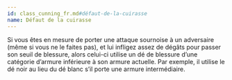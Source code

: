 ```yaml
---
id: class_cunning_fr.md#défaut-de-la-cuirasse
name: Défaut de la cuirasse
---
```


Si vous êtes en mesure de porter une attaque sournoise à un adversaire (même si vous ne le faites pas), et lui infligez assez de dégâts pour passer son seuil de blessure, alors celui-ci utilise un dé de blessure d’une catégorie d’armure inférieure à son armure actuelle. Par exemple, il utilise le dé noir au lieu du dé blanc s’il porte une armure intermédiaire.

